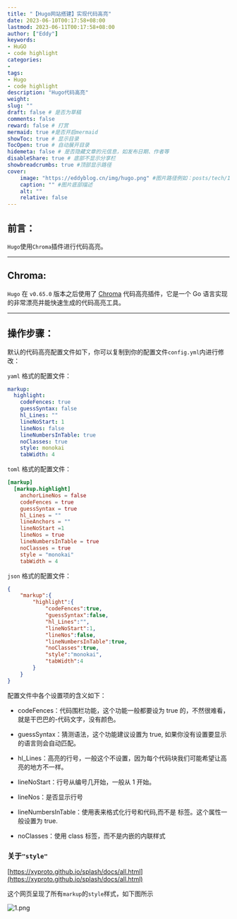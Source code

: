 ```yaml
---
title: "【Hugo网站搭建】实现代码高亮"
date: 2023-06-10T00:17:58+08:00
lastmod: 2023-06-11T00:17:58+08:00
author: ["Eddy"]
keywords: 
- HuGO
- code highlight
categories: 
- 
tags: 
- Hugo
- code highlight
description: "Hugo代码高亮"
weight:
slug: ""
draft: false # 是否为草稿
comments: false
reward: false # 打赏
mermaid: true #是否开启mermaid
showToc: true # 显示目录
TocOpen: true # 自动展开目录
hidemeta: false # 是否隐藏文章的元信息，如发布日期、作者等
disableShare: true # 底部不显示分享栏
showbreadcrumbs: true #顶部显示路径
cover:
    image: "https://eddyblog.cn/img/hugo.png" #图片路径例如：posts/tech/123/123.png
    caption: "" #图片底部描述
    alt: ""
    relative: false
---
```

## 前言：

`Hugo`使用`Chroma`插件进行代码高亮。

---

## Chroma:

`Hugo` 在 `v0.65.0` 版本之后使用了 [Chroma](https://github.com/alecthomas/chroma) 代码高亮插件，它是一个 Go 语言实现的非常漂亮并能快速生成的代码高亮工具。

---

## 操作步骤：

默认的代码高亮配置文件如下，你可以复制到你的配置文件`config.yml`内进行修改：

`yaml` 格式的配置文件：

```YAML
markup:
  highlight:
    codeFences: true
    guessSyntax: false
    hl_Lines: ""
    lineNoStart: 1
    lineNos: false
    lineNumbersInTable: true
    noClasses: true
    style: monokai
    tabWidth: 4
```

`toml` 格式的配置文件：

```Toml
[markup]
  [markup.highlight]
    anchorLineNos = false
    codeFences = true
    guessSyntax = true
    hl_Lines = ""
    lineAnchors = ""
    lineNoStart =1
    lineNos = true
    lineNumbersInTable = true
    noClasses = true
    style = "monokai"
    tabWidth = 4
```

`json` 格式的配置文件：

```JSON
{
    "markup":{
        "highlight":{
            "codeFences":true,
            "guessSyntax":false,
            "hl_Lines":"",
            "lineNoStart":1,
            "lineNos":false,
            "lineNumbersInTable":true,
            "noClasses":true,
            "style":"monokai",
            "tabWidth":4
        }
    }
}
```

配置文件中各个设置项的含义如下：

- codeFences：代码围栏功能，这个功能一般都要设为 true 的，不然很难看，就是干巴巴的-代码文字，没有颜色。

- guessSyntax：猜测语法，这个功能建议设置为 true, 如果你没有设置要显示的语言则会自动匹配。

- hl_Lines：高亮的行号，一般这个不设置，因为每个代码块我们可能希望让高亮的地方不一样。

- lineNoStart：行号从编号几开始，一般从 1 开始。

- lineNos：是否显示行号

- lineNumbersInTable：使用表来格式化行号和代码,而不是 标签。这个属性一般设置为 true.

- noClasses：使用 class 标签，而不是内嵌的内联样式

### 关于`"style"`

[https://xyproto.github.io/splash/docs/all.html](https://xyproto.github.io/splash/docs/all.html)

这个网页呈现了所有`markup`的`style`样式，如下图所示

![1.png](https://testingcf.jsdelivr.net/gh/EddyCliff/ChartBed/Hugo_Code_highlight/1.png)

